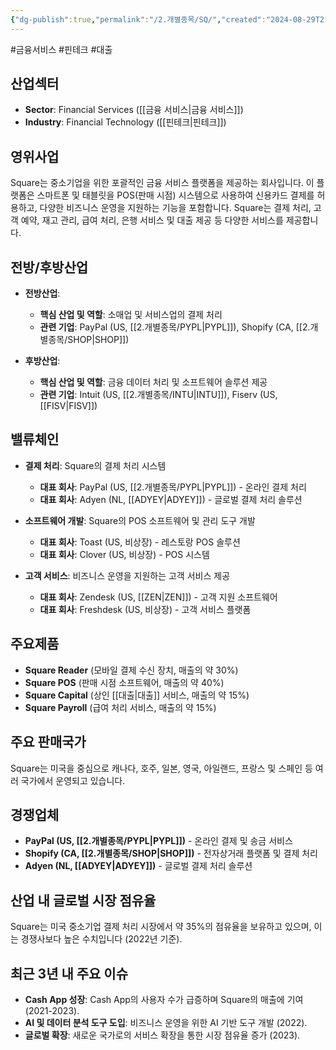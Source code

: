 ```yaml
---
{"dg-publish":true,"permalink":"/2.개별종목/SQ/","created":"2024-08-29T21:57:11.297+09:00","updated":"2025-06-03T20:06:01.338+09:00"}
---
```


#금융서비스 #핀테크 #대출

## 산업섹터

- **Sector**: Financial Services ([[금융 서비스\|금융 서비스]])
- **Industry**: Financial Technology ([[핀테크\|핀테크]])

## 영위사업

Square는 중소기업을 위한 포괄적인 금융 서비스 플랫폼을 제공하는 회사입니다. 이 플랫폼은 스마트폰 및 태블릿을 POS(판매 시점) 시스템으로 사용하여 신용카드 결제를 허용하고, 다양한 비즈니스 운영을 지원하는 기능을 포함합니다. Square는 결제 처리, 고객 예약, 재고 관리, 급여 처리, 은행 서비스 및 대출 제공 등 다양한 서비스를 제공합니다.

## 전방/후방산업

- **전방산업**:
    
    - **핵심 산업 및 역할**: 소매업 및 서비스업의 결제 처리
    - **관련 기업**: PayPal (US, [[2.개별종목/PYPL\|PYPL]]), Shopify (CA, [[2.개별종목/SHOP\|SHOP]])
    
- **후방산업**:
    
    - **핵심 산업 및 역할**: 금융 데이터 처리 및 소프트웨어 솔루션 제공
    - **관련 기업**: Intuit (US, [[2.개별종목/INTU\|INTU]]), Fiserv (US, [[FISV\|FISV]])
    

## 밸류체인

- **결제 처리**: Square의 결제 처리 시스템
    
    - **대표 회사**: PayPal (US, [[2.개별종목/PYPL\|PYPL]]) - 온라인 결제 처리
    - **대표 회사**: Adyen (NL, [[ADYEY\|ADYEY]]) - 글로벌 결제 처리 솔루션
    
- **소프트웨어 개발**: Square의 POS 소프트웨어 및 관리 도구 개발
    
    - **대표 회사**: Toast (US, 비상장) - 레스토랑 POS 솔루션
    - **대표 회사**: Clover (US, 비상장) - POS 시스템
    
- **고객 서비스**: 비즈니스 운영을 지원하는 고객 서비스 제공
    
    - **대표 회사**: Zendesk (US, [[ZEN\|ZEN]]) - 고객 지원 소프트웨어
    - **대표 회사**: Freshdesk (US, 비상장) - 고객 서비스 플랫폼
    

## 주요제품

- **Square Reader** (모바일 결제 수신 장치, 매출의 약 30%)
- **Square POS** (판매 시점 소프트웨어, 매출의 약 40%)
- **Square Capital** (상인 [[대출\|대출]] 서비스, 매출의 약 15%)
- **Square Payroll** (급여 처리 서비스, 매출의 약 15%)

## 주요 판매국가

Square는 미국을 중심으로 캐나다, 호주, 일본, 영국, 아일랜드, 프랑스 및 스페인 등 여러 국가에서 운영되고 있습니다.

## 경쟁업체

- **PayPal (US, [[2.개별종목/PYPL\|PYPL]])** - 온라인 결제 및 송금 서비스
- **Shopify (CA, [[2.개별종목/SHOP\|SHOP]])** - 전자상거래 플랫폼 및 결제 처리
- **Adyen (NL, [[ADYEY\|ADYEY]])** - 글로벌 결제 처리 솔루션

## 산업 내 글로벌 시장 점유율

Square는 미국 중소기업 결제 처리 시장에서 약 35%의 점유율을 보유하고 있으며, 이는 경쟁사보다 높은 수치입니다 (2022년 기준).

## 최근 3년 내 주요 이슈

- **Cash App 성장**: Cash App의 사용자 수가 급증하며 Square의 매출에 기여 (2021-2023).
- **AI 및 데이터 분석 도구 도입**: 비즈니스 운영을 위한 AI 기반 도구 개발 (2022).
- **글로벌 확장**: 새로운 국가로의 서비스 확장을 통한 시장 점유율 증가 (2023).